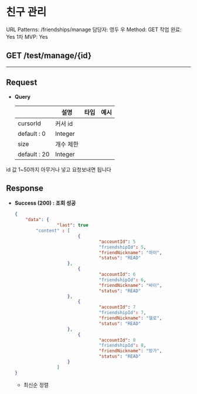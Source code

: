 # 친구 관리

URL Patterns: /friendships/manage
담당자: 영두 우
Method: GET
작업 완료: Yes
1차 MVP: Yes

## GET /test/manage/{id}

---

## **Request**

- **Query**
    
    
    |  | 설명 | 타입 | 예시 |
    | --- | --- | --- | --- |
    | cursorId | 커서 id
    default : 0 | Integer |  |
    | size | 개수 제한
    default : 20 | Integer |  |
    

id 값 1~50까지 아무거나 넣고 요청보내면 됩니다

## Response

- **Success (200) : 조회 성공**
    
    ```json
    {
        "data": {
    				"last": true 
            "content" : [
    						{
    								"accountId": 5
    								"friendshipId": 5,
    								"friendNickname": "하이",
    								"status": "READ"
    				    },
    						{
    								"accountId": 6
    								"friendshipId": 6,
    								"friendNickname": "바이",
    								"status": "READ"
    				    },
    						{
    								"accountId": 7
    								"friendshipId": 7,
    								"friendNickname": "헬로",
    								"status": "READ"
    				    },
    						{
    								"accountId": 8
    								"friendshipId": 8,
    								"friendNickname": "방가",
    								"status": "READ"
    				    }
    				]
    }
    ```
    
    - 최신순 정렬